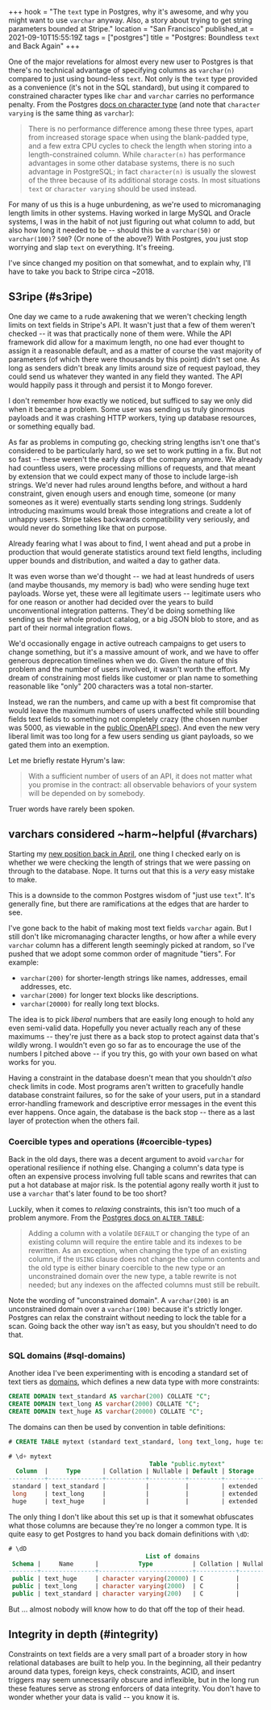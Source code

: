 +++
hook = "The `text` type in Postgres, why it's awesome, and why you might want to use `varchar` anyway. Also, a story about trying to get string parameters bounded at Stripe."
location = "San Francisco"
published_at = 2021-09-10T15:55:19Z
tags = ["postgres"]
title = "Postgres: Boundless `text` and Back Again"
+++

One of the major revelations for almost every new user to Postgres is that there's no technical advantage of specifying columns as `varchar(n)` compared to just using bound-less `text`. Not only is the `text` type provided as a convenience (it's not in the SQL standard), but using it compared to constrained character types like `char` and `varchar` carries no performance penalty. From the Postgres [docs on character type](https://www.postgresql.org/docs/current/datatype-character.html) (and note that `character varying` is the same thing as `varchar`):

> There is no performance difference among these three types, apart from increased storage space when using the blank-padded type, and a few extra CPU cycles to check the length when storing into a length-constrained column. While `character(n)` has performance advantages in some other database systems, there is no such advantage in PostgreSQL; in fact `character(n)` is usually the slowest of the three because of its additional storage costs. In most situations `text` or `character varying` should be used instead.

For many of us this is a huge unburdening, as we're used to micromanaging length limits in other systems. Having worked in large MySQL and Oracle systems, I was in the habit of not just figuring out what column to add, but also how long it needed to be -- should this be a `varchar(50)` or `varchar(100)`? `500`? (Or none of the above?) With Postgres, you just stop worrying and slap `text` on everything. It's freeing.

I've since changed my position on that somewhat, and to explain why, I'll have to take you back to Stripe circa ~2018.

## S3ripe (#s3ripe)

One day we came to a rude awakening that we weren't checking length limits on text fields in Stripe's API. It wasn't just that a few of them weren't checked -- it was that practically none of them were. While the API framework did allow for a maximum length, no one had ever thought to assign it a reasonable default, and as a matter of course the vast majority of parameters (of which there were thousands by this point) didn't set one. As long as senders didn't break any limits around size of request payload, they could send us whatever they wanted in any field they wanted. The API would happily pass it through and persist it to Mongo forever.

I don't remember how exactly we noticed, but sufficed to say we only did when it became a problem. Some user was sending us truly ginormous payloads and it was crashing HTTP workers, tying up database resources, or something equally bad.

As far as problems in computing go, checking string lengths isn't one that's considered to be particularly hard, so we set to work putting in a fix. But not so fast -- these weren't the early days of the company anymore. We already had countless users, were processing millions of requests, and that meant by extension that we could expect many of those to include large-ish strings. We'd never had rules around lengths before, and without a hard constraint, given enough users and enough time, someone (or many someones as it were) eventually starts sending long strings. Suddenly introducing maximums would break those integrations and create a lot of unhappy users. Stripe takes backwards compatibility very seriously, and would never do something like that on purpose.

Already fearing what I was about to find, I went ahead and put a probe in production that would generate statistics around text field lengths, including upper bounds and distribution, and waited a day to gather data.

It was even worse than we'd thought -- we had at least hundreds of users (and maybe thousands, my memory is bad) who were sending huge text payloads. Worse yet, these were all legitimate users -- legitimate users who for one reason or another had decided over the years to build unconventional integration patterns. They'd be doing something like sending us their whole product catalog, or a big JSON blob to store, and as part of their normal integration flows.

We'd occasionally engage in active outreach campaigns to get users to change something, but it's a massive amount of work, and we have to offer generous deprecation timelines when we do. Given the nature of this problem and the number of users involved, it wasn't worth the effort. My dream of constraining most fields like customer or plan name to something reasonable like "only" 200 characters was a total non-starter.

Instead, we ran the numbers, and came up with a best fit compromise that would leave the maximum numbers of users unaffected while still bounding fields text fields to something not completely crazy (the chosen number was 5000, as viewable in the [public OpenAPI spec](https://github.com/stripe/openapi)). And even the new very liberal limit was too long for a few users sending us giant payloads, so we gated them into an exemption.

Let me briefly restate Hyrum's law:

> With a sufficient number of users of an API, it does not matter what you promise in the contract: all observable behaviors of your system will be depended on by somebody.

Truer words have rarely been spoken.

## varchars considered ~harm~helpful (#varchars)

Starting my [new position back in April](/nanoglyphs/024-new-horizons), one thing I checked early on is whether we were checking the length of strings that we were passing on through to the database. Nope. It turns out that this is a _very_ easy mistake to make.

This is a downside to the common Postgres wisdom of "just use `text`". It's generally fine, but there are ramifications at the edges that are harder to see.

I've gone back to the habit of making most text fields `varchar` again. But I still don't like micromanaging character lengths, or how after a while every `varchar` column has a different length seemingly picked at random, so I've pushed that we adopt some common order of magnitude "tiers". For example:

* `varchar(200)` for shorter-length strings like names, addresses, email addresses, etc.
* `varchar(2000)` for longer text blocks like descriptions.
* `varchar(20000)` for really long text blocks.

The idea is to pick _liberal_ numbers that are easily long enough to hold any even semi-valid data. Hopefully you never actually reach any of these maximums -- they're just there as a back stop to protect against data that's wildly wrong. I wouldn't even go so far as to encourage the use of the numbers I pitched above -- if you try this, go with your own based on what works for you.

Having a constraint in the database doesn't mean that you shouldn't _also_ check limits in code. Most programs aren't written to gracefully handle database constraint failures, so for the sake of your users, put in a standard error-handling framework and descriptive error messages in the event this ever happens. Once again, the database is the back stop -- there as a last layer of protection when the others fail.

### Coercible types and operations (#coercible-types)

Back in the old days, there was a decent argument to avoid `varchar` for operational resilience if nothing else. Changing a column's data type is often an expensive process involving full table scans and rewrites that can put a hot database at major risk. Is the potential agony really worth it just to use a `varchar` that's later found to be too short?

Luckily, when it comes to _relaxing_ constraints, this isn't too much of a problem anymore. From the [Postgres docs on `ALTER TABLE`](https://www.postgresql.org/docs/current/sql-altertable.html):

> Adding a column with a volatile `DEFAULT` or changing the type of an existing column will require the entire table and its indexes to be rewritten. As an exception, when changing the type of an existing column, if the `USING` clause does not change the column contents and the old type is either binary coercible to the new type or an unconstrained domain over the new type, a table rewrite is not needed; but any indexes on the affected columns must still be rebuilt.

Note the wording of "unconstrained domain". A `varchar(200)` is an unconstrained domain over a `varchar(100)` because it's strictly longer. Postgres can relax the constraint without needing to lock the table for a scan. Going back the other way isn't as easy, but you shouldn't need to do that.

### SQL domains (#sql-domains)

Another idea I've been experimenting with is encoding a standard set of text tiers as [domains](https://www.postgresql.org/docs/current/sql-createdomain.html), which defines a new data type with more constraints:

``` sql
CREATE DOMAIN text_standard AS varchar(200) COLLATE "C";
CREATE DOMAIN text_long AS varchar(2000) COLLATE "C";
CREATE DOMAIN text_huge AS varchar(20000) COLLATE "C";
```

The domains can then be used by convention in table definitions:

``` sql
# CREATE TABLE mytext (standard text_standard, long text_long, huge text_huge);

# \d+ mytext
                                       Table "public.mytext"
  Column  |     Type      | Collation | Nullable | Default | Storage  | Stats target | Description
----------+---------------+-----------+----------+---------+----------+--------------+-------------
 standard | text_standard |           |          |         | extended |              |
 long     | text_long     |           |          |         | extended |              |
 huge     | text_huge     |           |          |         | extended |              |
```

The only thing I don't like about this set up is that it somewhat obfuscates what those columns are because they're no longer a common type. It is quite easy to get Postgres to hand you back domain definitions with `\dD`:

``` sql
# \dD
                                      List of domains
 Schema |     Name      |           Type           | Collation | Nullable | Default | Check
--------+---------------+--------------------------+-----------+----------+---------+-------
 public | text_huge     | character varying(20000) | C         |          |         |
 public | text_long     | character varying(2000)  | C         |          |         |
 public | text_standard | character varying(200)   | C         |          |         |
```

But ... almost nobody will know how to do that off the top of their head.

## Integrity in depth (#integrity)

Constraints on text fields are a very small part of a broader story in how relational databases are built to help you. In the beginning, all their pedantry around data types, foreign keys, check constraints, ACID, and insert triggers may seem unnecessarily obscure and inflexible, but in the long run these features serve as strong enforcers of data integrity. You don't have to wonder whether your data is valid -- you know it is.
